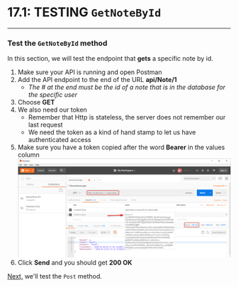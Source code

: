 # 17.1: TESTING `GetNoteById`
---
### Test the `GetNoteById` method
In this section, we will test the endpoint that **gets** a specific note by id.

1. Make sure your API is running and open Postman
2. Add the API endpoint to the end of the URL **api/Note/1**
   * *The # at the end must be the id of a note that is in the database for the specific user*
3. Choose **GET**
4. We also need our token
   * Remember that Http is stateless, the server does not remember our last request
   * We need the token as a kind of hand stamp to let us have authenticated access
5. Make sure you have a token copied after the word **Bearer** in the values column
![GetById](../assets/17.1-A.png)
6. Click **Send** and you should get **200 OK** 

[Next,](17.2-PostTest.md) we'll test the `Post` method.